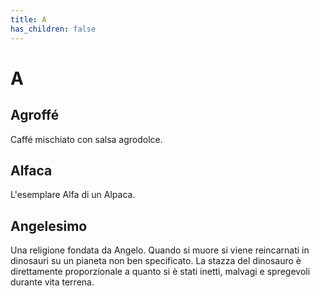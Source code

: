 ```yaml
---
title: A
has_children: false
---
```

# A

## Agroffé
Caffé mischiato con salsa agrodolce.

## Alfaca
L'esemplare Alfa di un Alpaca.

## Angelesimo
Una religione fondata da Angelo. Quando si muore si viene reincarnati in dinosauri su un pianeta non ben specificato. La stazza del dinosauro è direttamente proporzionale a quanto si è stati inetti, malvagi e spregevoli durante vita terrena.